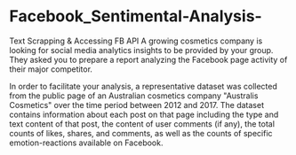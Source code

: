 # Facebook_Sentimental-Analysis-
Text Scrapping &amp; Accessing FB API
A growing cosmetics company is looking for social media analytics insights to be provided by your group. They asked you to prepare a report analyzing the Facebook page activity of their major competitor.

In order to facilitate your analysis, a representative dataset was collected from the public page of an Australian cosmetics company "Australis Cosmetics" over the time period between 2012 and 2017. The dataset contains information about each post on that page including the type and text content of that post, the content of user comments (if any), the total counts of likes, shares, and comments, as well as the counts of specific emotion-reactions available on Facebook.
